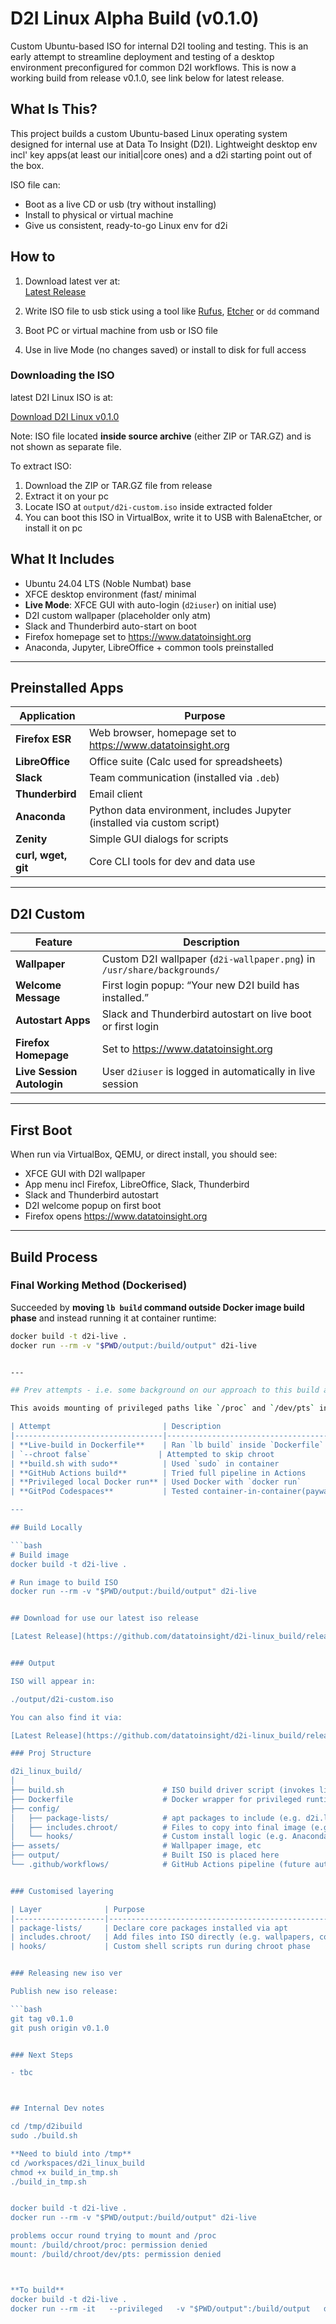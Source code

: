 # D2I Linux Alpha Build (v0.1.0)

Custom Ubuntu-based ISO for internal D2I tooling and testing. This is an early attempt to streamline deployment and testing of a desktop environment preconfigured for common D2I workflows. This is now a working build from release v0.1.0, see link below for latest release. 

## What Is This?

This project builds a custom Ubuntu-based Linux operating system designed for internal use at Data To Insight (D2I). Lightweight desktop env incl' key apps(at least our initial|core ones) and a d2i starting point out of the box.

ISO file can:

- Boot as a live CD or usb (try without installing)
- Install to physical or virtual machine
- Give us consistent, ready-to-go Linux env for d2i


## How to

1. Download latest ver at:  
   [Latest Release](https://github.com/datatoinsight/d2i-linux_build/releases/latest)

2. Write ISO file to usb stick using a tool like [Rufus](https://rufus.ie), [Etcher](https://www.balena.io/etcher/) or `dd` command

3. Boot PC or virtual machine from usb or ISO file

4. Use in live Mode (no changes saved) or install to disk for full access

### Downloading the ISO

latest D2I Linux ISO is at:

[Download D2I Linux v0.1.0](https://github.com/data-to-insight/d2i_linux_build/releases/tag/v0.1.0)

Note:
ISO file located **inside source archive** (either ZIP or TAR.GZ) and is not shown as separate file.

To extract ISO:

1. Download the ZIP or TAR.GZ file from release
2. Extract it on your pc
3. Locate ISO at `output/d2i-custom.iso` inside extracted folder
4. You can boot this ISO in VirtualBox, write it to USB with BalenaEtcher, or install it on pc


## What It Includes

- Ubuntu 24.04 LTS (Noble Numbat) base
- XFCE desktop environment (fast/ minimal 
- **Live Mode**: XFCE GUI with auto-login (`d2iuser`) on initial use)
- D2I custom wallpaper (placeholder only atm)
- Slack and Thunderbird auto-start on boot
- Firefox homepage set to https://www.datatoinsight.org
- Anaconda, Jupyter, LibreOffice + common tools preinstalled


---

## Preinstalled Apps

| Application     | Purpose                                                                 |
|-----------------|--------------------------------------------------------------------------|
| **Firefox ESR** | Web browser, homepage set to https://www.datatoinsight.org              |
| **LibreOffice** | Office suite (Calc used for spreadsheets)                               |
| **Slack**       | Team communication (installed via `.deb`)                               |
| **Thunderbird** | Email client                                                            |
| **Anaconda**    | Python data environment, includes Jupyter (installed via custom script) |
| **Zenity**      | Simple GUI dialogs for scripts                                           |
| **curl, wget, git** | Core CLI tools for dev and data use                                 |

---

## D2I Custom

| Feature                     | Description                                                                 |
|-----------------------------|-----------------------------------------------------------------------------|
| **Wallpaper**              | Custom D2I wallpaper (`d2i-wallpaper.png`) in `/usr/share/backgrounds/`     |
| **Welcome Message**        | First login popup: “Your new D2I build has installed.”                      |
| **Autostart Apps**         | Slack and Thunderbird autostart on live boot or first login                 |
| **Firefox Homepage**       | Set to https://www.datatoinsight.org                                       |
| **Live Session Autologin** | User `d2iuser` is logged in automatically in live session                |

---

## First Boot

When run via VirtualBox, QEMU, or direct install, you should see:

- XFCE GUI with D2I wallpaper
- App menu incl Firefox, LibreOffice, Slack, Thunderbird
- Slack and Thunderbird autostart
- D2I welcome popup on first boot
- Firefox opens https://www.datatoinsight.org


---

## Build Process

### Final Working Method (Dockerised)

Succeeded by **moving `lb build` command outside Docker image build phase** and instead running it at container runtime:

```bash
docker build -t d2i-live .
docker run --rm -v "$PWD/output:/build/output" d2i-live


---

## Prev attempts - i.e. some background on our approach to this build and why (and Why Failed)

This avoids mounting of privileged paths like `/proc` and `/dev/pts` inside Dockerfile, which seemed to fail repeatedly in (any)unprivileged environments like GitHub Codespaces and GitPod (admitedly on this one i did't use the paid account).

| Attempt                         | Description                                 | Status | Problem                                                                 |
|---------------------------------|---------------------------------------------|--------|-------------------------------------------------------------------------|
| **Live-build in Dockerfile**    | Ran `lb build` inside `Dockerfile`          | ❌     | Failed to mount `/proc`, `/dev/pts` during `chroot` stage              |
| `--chroot false`               | Attempted to skip chroot                    | ❌     | Not respected by all live-build hooks, still attempted to mount        |
| **build.sh with sudo**          | Used `sudo` in container                    | ❌     | `sudo: command not found` (Docker build runs as root already)          |
| **GitHub Actions build**        | Tried full pipeline in Actions              | ❌     | Same mount errors, GitHub runners do not support `--privileged` builds |
| **Privileged local Docker run** | Used Docker with `docker run`              | ✅     | Worked, allowed mounts during runtime                                  |
| **GitPod Codespaces**           | Tested container-in-container(paywall)               | ❌     | Still hit `/proc` and `/dev/pts` restrictions due to nesting           |

---

## Build Locally

```bash
# Build image
docker build -t d2i-live .

# Run image to build ISO
docker run --rm -v "$PWD/output:/build/output" d2i-live


## Download for use our latest iso release

[Latest Release](https://github.com/datatoinsight/d2i-linux_build/releases/latest)


### Output

ISO will appear in:

./output/d2i-custom.iso

You can also find it via:

[Latest Release](https://github.com/datatoinsight/d2i-linux_build/releases/latest)

### Proj Structure

d2i_linux_build/
│
├── build.sh                      # ISO build driver script (invokes live-build)
├── Dockerfile                    # Docker wrapper for privileged runtime
├── config/
│   ├── package-lists/            # apt packages to include (e.g. d2i.list.chroot)
│   ├── includes.chroot/          # Files to copy into final image (e.g. wallpaper)
│   └── hooks/                    # Custom install logic (e.g. Anaconda installer)
├── assets/                       # Wallpaper image, etc
├── output/                       # Built ISO is placed here
└── .github/workflows/            # GitHub Actions pipeline (future automation)


### Customised layering

| Layer              | Purpose                                                 |
|--------------------|---------------------------------------------------------|
| package-lists/     | Declare core packages installed via apt           |
| includes.chroot/   | Add files into ISO directly (e.g. wallpapers, configs) |
| hooks/             | Custom shell scripts run during chroot phase   |


### Releasing new iso ver

Publish new iso release:

```bash
git tag v0.1.0
git push origin v0.1.0


### Next Steps

- tbc



## Internal Dev notes

cd /tmp/d2ibuild
sudo ./build.sh

**Need to biuld into /tmp**
cd /workspaces/d2i_linux_build
chmod +x build_in_tmp.sh
./build_in_tmp.sh


docker build -t d2i-live .
docker run --rm -v "$PWD/output:/build/output" d2i-live

problems occur round trying to mount and /proc
mount: /build/chroot/proc: permission denied
mount: /build/chroot/dev/pts: permission denied



**To build**
docker build -t d2i-live .
docker run --rm -it   --privileged   -v "$PWD/output":/build/output   d2i-live   bash -c "./build.sh && lb build && mv live-image-amd64.hybrid.iso output/d2i-custom.iso"
